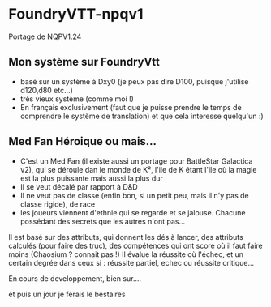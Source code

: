 # FoundryVTT-npqv1
Portage de NQPV1.24

## Mon système sur FoundryVtt
* basé sur un système à Dxy0 (je peux pas dire D100, puisque j'utilise d120,d80 etc...)
* très vieux système (comme moi !)
* En français exclusivement (faut que je puisse prendre le temps de comprendre le système de translation) et que cela interesse quelqu'un :)
 
## Med Fan Héroique ou mais...
 * C'est un Med Fan (il existe aussi un portage pour BattleStar Galactica v2), qui se déroule dan le monde de K², l'ile de K étant l'ile où la magie est la plus puissante mais aussi la plus dur
 * Il se veut décalé par rapport à D&D
 * Il ne veut pas de classe (enfin bon, si un petit peu, mais il n'y pas de classe rigide), de race
 * les joueurs viennent d'ethnie qui se regarde et se jalouse. Chacune possédant des secrets que les autres n'ont pas...
 
 Il est basé sur des attributs, qui donnent les dés à lancer, des attributs calculés (pour faire des truc), des compétences qui ont score où il faut faire moins (Chaosium ? connait pas !)
 Il évalue la réussite où l'échec, et un certain degrée dans ceux si : réussite partiel, echec ou réussite critique...
 
 En cours de developpement, bien sur....
 
 et puis un  jour je ferais le bestaires
